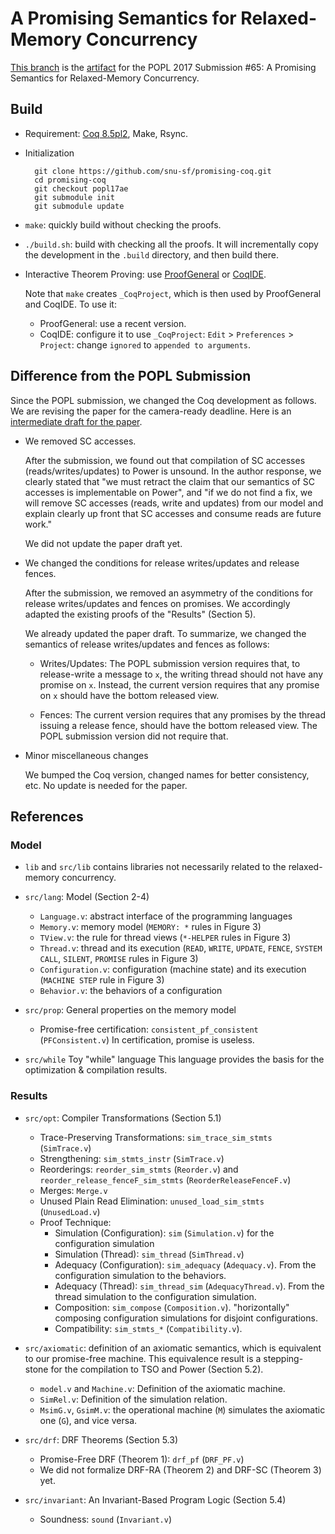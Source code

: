 # A Promising Semantics for Relaxed-Memory Concurrency

[This branch](https://github.com/snu-sf/promising-coq/tree/popl17ae) is the [artifact](http://conf.researchr.org/track/POPL-2017/ArtifactEvaluation) for the POPL 2017 Submission #65: A Promising Semantics for Relaxed-Memory Concurrency.

## Build

- Requirement: [Coq 8.5pl2](https://coq.inria.fr/download), Make, Rsync.

- Initialization

        git clone https://github.com/snu-sf/promising-coq.git
        cd promising-coq
        git checkout popl17ae
        git submodule init
        git submodule update

- `make`: quickly build without checking the proofs.

- `./build.sh`: build with checking all the proofs.  It will incrementally copy the development in the `.build` directory, and then build there.

- Interactive Theorem Proving: use [ProofGeneral](https://proofgeneral.github.io/) or [CoqIDE](https://coq.inria.fr/download).

  Note that `make` creates `_CoqProject`, which is then used by ProofGeneral and CoqIDE. To use it:

    + ProofGeneral: use a recent version.
    + CoqIDE: configure it to use `_CoqProject`: `Edit` > `Preferences` > `Project`: change `ignored` to `appended to arguments`.

## Difference from the POPL Submission

Since the POPL submission, we changed the Coq development as follows. We are revising the paper for the camera-ready deadline. Here is an [intermediate draft for the paper](http://sf.snu.ac.kr/promising/release/promising.pdf).

- We removed SC accesses.

  After the submission, we found out that compilation of SC accesses (reads/writes/updates) to Power is unsound. In the author response, we clearly stated that "we must retract the claim that our semantics of SC accesses is implementable on Power", and "if we do not find a fix, we will remove SC accesses (reads, write and updates) from our model and explain clearly up front that SC accesses and consume reads are future work."

  We did not update the paper draft yet.

- We changed the conditions for release writes/updates and release fences.

  After the submission, we removed an asymmetry of the conditions for release writes/updates and fences on promises. We accordingly adapted the existing proofs of the "Results" (Section 5).

  We already updated the paper draft.  To summarize, we changed the semantics of release writes/updates and fences as follows:

    + Writes/Updates: The POPL submission version requires that, to release-write a message to `x`, the writing thread should not have any promise on `x`. Instead, the current version requires that any promise on `x` should have the bottom released view.

    + Fences: The current version requires that any promises by the thread issuing a release fence, should have the bottom released view.  The POPL submission version did not require that.

- Minor miscellaneous changes

  We bumped the Coq version, changed names for better consistency, etc. No update is needed for the paper.

## References

### Model

- `lib` and `src/lib` contains libraries not necessarily related to the relaxed-memory concurrency.

- `src/lang`: Model (Section 2-4)
    + `Language.v`: abstract interface of the programming languages
    + `Memory.v`: memory model (`MEMORY: *` rules in Figure 3)
    + `TView.v`: the rule for thread views (`*-HELPER` rules in Figure 3)
    + `Thread.v`: thread and its execution (`READ`, `WRITE`, `UPDATE`, `FENCE`, `SYSTEM CALL`, `SILENT`, `PROMISE` rules in Figure 3)
    + `Configuration.v`: configuration (machine state) and its execution (`MACHINE STEP` rule in Figure 3)
    + `Behavior.v`: the behaviors of a configuration

- `src/prop`: General properties on the memory model
    + Promise-free certification: `consistent_pf_consistent` (`PFConsistent.v`)
      In certification, promise is useless.

- `src/while` Toy "while" language
  This language provides the basis for the optimization & compilation results.

### Results

- `src/opt`: Compiler Transformations (Section 5.1)
    + Trace-Preserving Transformations: `sim_trace_sim_stmts` (`SimTrace.v`)
    + Strengthening: `sim_stmts_instr` (`SimTrace.v`)
    + Reorderings: `reorder_sim_stmts` (`Reorder.v`) and `reorder_release_fenceF_sim_stmts` (`ReorderReleaseFenceF.v`)
    + Merges: `Merge.v`
    + Unused Plain Read Elimination: `unused_load_sim_stmts` (`UnusedLoad.v`)
    + Proof Technique:
        * Simulation (Configuration): `sim` (`Simulation.v`) for the configuration simulation
        * Simulation (Thread): `sim_thread` (`SimThread.v`)
        * Adequacy (Configuration): `sim_adequacy` (`Adequacy.v`).  From the configuration simulation to the behaviors.
        * Adequacy (Thread): `sim_thread_sim` (`AdequacyThread.v`).  From the thread simulation to the configuration simulation.
        * Composition: `sim_compose` (`Composition.v`).  "horizontally" composing configuration simulations for disjoint configurations.
        * Compatibility: `sim_stmts_*` (`Compatibility.v`).

- `src/axiomatic`: definition of an axiomatic semantics, which is equivalent to our promise-free machine.
  This equivalence result is a stepping-stone for the compilation to TSO and Power (Section 5.2).
    + `model.v` and `Machine.v`: Definition of the axiomatic machine.
    + `SimRel.v`: Definition of the simulation relation.
    + `MsimG.v`, `GsimM.v`: the operational machine (`M`) simulates the axiomatic one (`G`), and vice versa.

- `src/drf`: DRF Theorems (Section 5.3)
    + Promise-Free DRF (Theorem 1): `drf_pf` (`DRF_PF.v`)
    + We did not formalize DRF-RA (Theorem 2) and DRF-SC (Theorem 3) yet.

- `src/invariant`: An Invariant-Based Program Logic (Section 5.4)
    + Soundness: `sound` (`Invariant.v`)

